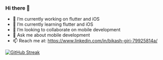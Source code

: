 ### Hi there 👋


- 🔭 I’m currently working on flutter and iOS
- 🌱 I’m currently learning flutter and iOS
- 👯 I’m looking to collaborate on mobile development
- 💬 Ask me about mobile development
- 📫 Reach me at: https://www.linkedin.com/in/bikash-giri-79925814a/

[![GitHub Streak](https://github-readme-streak-stats.herokuapp.com?user=Bikash-Giri&theme=dracula)](https://git.io/streak-stats)






